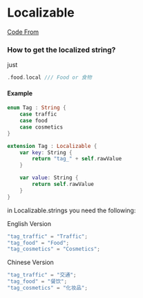 # Localizable

[Code From](https://medium.com/@mendibarouk/enhance-your-localized-capabilities-on-your-ios-applications-d3ba17138077)

### How to get the localized string?
just 
```swift
.food.local /// Food or 食物
```

#### Example 

```swift
enum Tag : String {
    case traffic
    case food
    case cosmetics
}

extension Tag : Localizable {
    var key: String {
        return "tag_" + self.rawValue
    }

    var value: String {
        return self.rawValue
    }
}
```

in Localizable.strings you need the following:

English Version

```swift
"tag_traffic" = "Traffic";
"tag_food" = "Food";
"tag_cosmetics" = "Cosmetics";
```

Chinese Version

```swift
"tag_traffic" = "交通";
"tag_food" = "餐饮";
"tag_cosmetics" = "化妆品";
```


